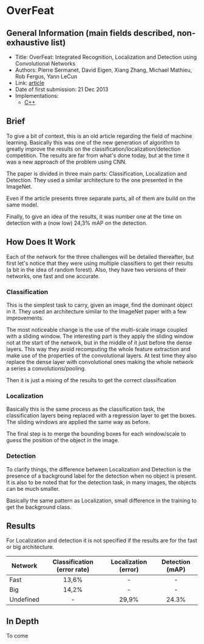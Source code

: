 # OverFeat

## General Information (main fields described, non-exhaustive list)

- Title: OverFeat: Integrated Recognition, Localization and Detection using Convolutional Networks
- Authors: Pierre Sermanet, David Eigen, Xiang Zhang, Michael Mathieu, Rob Fergus, Yann LeCun
- Link: [article](https://arxiv.org/abs/1312.6229)
- Date of first submission: 21 Dec 2013
- Implementations:
    - [C++](https://github.com/sermanet/OverFeat)

## Brief

To give a bit of context, this is an old article regarding the field of machine learning. Basically this was one of the new generation of algorithm to greatly improve the results on the classification/localization/detection competition. The results are far from what's done today, but at the time it was a new approach of the problem using CNN.

The paper is divided in three main parts: Classification, Localization and Detection. They used a similar architecture to the one presented in the ImageNet. 

Even if the article presents three separate parts, all of them are build on the same model.

Finally, to give an idea of the results, it was number one at the time on detection with a (now low) 24,3% mAP on the detection.

## How Does It Work

Each of the network for the three challenges will be detailed thereafter, but first let's notice that they were using multiple classifiers to get their results (a bit in the idea of random forest). Also, they have two versions of their networks, one fast and one accurate.

### Classification

This is the simplest task to carry, given an image, find the dominant object in it. They used an architecture similar to the ImageNet paper with a few improvements.

The most noticeable change is the use of the multi-scale image coupled with a sliding window. The interesting part is they apply the sliding window not at the start of the network, but in the middle of it just before the dense layers. This way they avoid recomputing the whole feature extraction and make use of the properties of the convolutional layers.
At test time they also replace the dense layer with convolutional ones making the whole network a series a convolutions/pooling.

Then it is just a mixing of the results to get the correct classification

### Localization

Basically this is the same process as the classification task, the classification layers being replaced with a regression layer to get the boxes. The sliding windows are applied the same way as before.

The final step is to merge the bounding boxes for each window/scale to guess the position of the object in the image.

### Detection

To clarify things, the difference between Localization and Detection is the presence of a background label for the detection when no object is present. It is also to be noted that for the detection task, in many images, the objects can be much smaller.

Basically the same pattern as Localization, small difference in the training to get the background class.

## Results

For Localization and detection it is not specified if the results are for the fast or big architecture.

|Network|Classification (error rate)|Localization (error)|Detection (mAP)|
|-|:-------------------------:|:------------------:|:-------------:|
|Fast|13,6%|-|-|
|Big |14,2%|-|-|
|Undefined|-|29,9%|24.3%|

## In Depth

To come